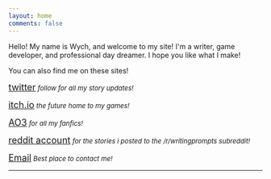 ```yaml
---
layout: home
comments: false
---
```


Hello! My name is Wych, and welcome to my site! I'm a writer, game developer, and professional day dreamer. I hope you like what I make!




You can also find me on these sites!

<i class="fa fa-twitter fa-1x fa-fw"></i> <font size="+1"><a href="https://twitter.com/wychwitch">twitter</a></font> <font size="-1"><i>follow for all my story updates!</i></font>

<i class="fa fa-gamepad fa-1x fa-fw"></i> <font size="+1"><a href="https://wychwitch.itch.io">itch.io</a></font> <font size="-1"><i>the future home to my games!</i></font>

<i class="fa fa-pencil fa-1x fa-fw"></i><font size="+1"><a href="https://archiveofourown.org/users/WychWitch">AO3</a></font> <font size="-1"><i>for all my fanfics!</i></font>

<i class="fa fa-reddit-alien fa-1x fa-fw"></i> <font size="+1"><a href="https://www.reddit.com/user/WychWitch/">reddit account</a></font> <font size="-1"><i>for the stories i posted to the /r/writingprompts subreddit!</i></font>

<i class="fa fa-envelope-o fa-1x main-list-item-icon"></i><font size="+1"><a href="mailto:wychwitchcraft@gmail.com"> Email</a></font> </font> <font size="-1"><i>Best place to contact me!</i></font>

---
